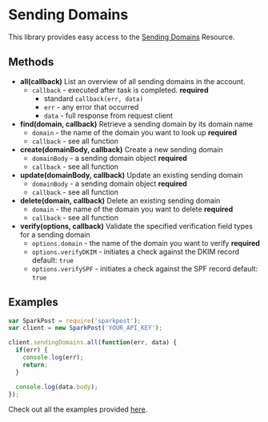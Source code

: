 # Sending Domains

This library provides easy access to the [Sending Domains](https://www.sparkpost.com/api#/reference/sending-domains/) Resource.

## Methods
* **all(callback)**
  List an overview of all sending domains in the account.
  * `callback` - executed after task is completed. **required**
    * standard `callback(err, data)`
    * `err` - any error that occurred
    * `data` - full response from request client
* **find(domain, callback)**
  Retrieve a sending domain by its domain name
  * `domain` - the name of the domain you want to look up **required**
  * `callback` - see all function
* **create(domainBody, callback)**
  Create a new sending domain
  * `domainBody` - a sending domain object **required**
  * `callback` - see all function
* **update(domainBody, callback)**
  Update an existing sending domain
  * `domainBody` - a sending domain object **required**
  * `callback` - see all function
* **delete(domain, callback)**
  Delete an existing sending domain
  * `domain` - the name of the domain you want to delete **required**
  * `callback` - see all function
* **verify(options, callback)**
  Validate the specified verification field types for a sending domain
  * `options.domain` - the name of the domain you want to verify **required**
  * `options.verifyDKIM` - initiates a check against the DKIM record default: `true`
  * `options.verifySPF` - initiates a check against the SPF record default: `true`

## Examples

```js
var SparkPost = require('sparkpost');
var client = new SparkPost('YOUR_API_KEY');

client.sendingDomains.all(function(err, data) {
  if(err) {
    console.log(err);
    return;
  }

  console.log(data.body);
});

```

Check out all the examples provided [here](/examples/sendingDomains).
